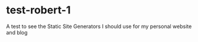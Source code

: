 # test-robert-1
A test to see the Static Site Generators I should use for my personal website and blog
